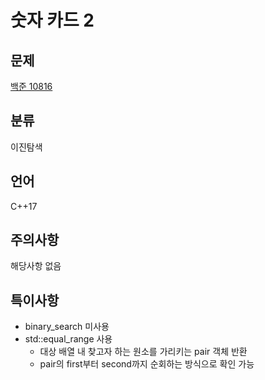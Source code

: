 # 숫자 카드 2
## 문제
[백준 10816](https://www.acmicpc.net/problem/10816)
## 분류
이진탐색
## 언어
C++17
## 주의사항
해당사항 없음
## 특이사항
* binary_search 미사용
* std::equal_range 사용
  + 대상 배열 내 찾고자 하는 원소를 가리키는 pair 객체 반환
  + pair의 first부터 second까지 순회하는 방식으로 확인 가능